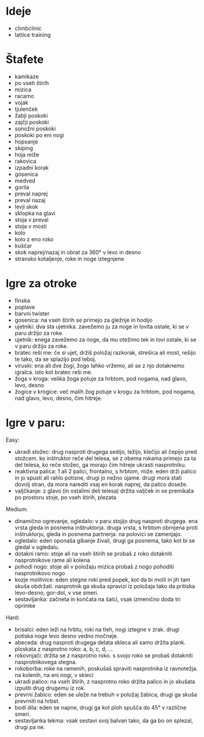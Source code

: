 # Ideje

- climbclinic
- lattice training

# Štafete

- kamikaze
- po vseh štirih
- mizica
- racamo
- vojak
- tjulenček
- žabji poskoki
- zajčji poskoki
- sonožni poskoki
- poskoki po eni nogi
- hopsanje
- skiping
- hoja miže
- rakovica
- izpadni korak
- gosenica
- medved
- gorila
- preval naprej
- preval nazaj
- levji skok
- sklopka na glavi
- stoja v preval
- stoja v mosti
- kolo
- kolo z eno roko
- kuščar
- skok naprej/nazaj in obrat za 360° v levo in desno
- stransko kotaljenje, roke in noge iztegnjene

# Igre za otroke

- finska
- poplave
- barvni twister
- gosenica: na vseh štirih se primejo za gležnje in hodijo
- ujetniki: dva sta ujetnika. zavežemo ju za noge in lovita ostale, ki se v paru držijo za roke.
- ujetnik: enega zavežemo za noge, da mu otežimo tek in lovi ostale, ki se v paru držijo za roke.
- bratec reši me: če si ujet, držiš položaj razkorak, strešica ali most, rešijo te tako, da se splazijo pod teboj.
- viruski: ena ali dve žogi, žogo lahko vržemo, ali se z njo dotaknemo igralca. isto kot bratec reši me.
- žoga v kroga: velika žoga potuje za hrbtom, pod nogama, nad glavo, levo, desno
- žogice v krogice: več malih žog potuje v krogu za hrbtom, pod nogama, nad glavo, levo, desno, čim hitreje.

# Igre v paru:

Easy:

- ukradi stožec: drug nasproti drugega sedijo, ležijo, klečijo ali čepijo pred stožcem. ko inštruktor reče del telesa, se z obema rokama primejo za ta del telesa, ko reče stožec, ga morajo čim hitreje ukrasti nasprotniku.
- reaktivna palica: 1 ali 2 palici, frontalno, s hrbtom, miže. eden drži palico in jo spusti ali rahlo potisne, drugi jo nežno ujame. drugi mora stati dovolj stran, da mora narediti vsaj en korak naprej, da palico doseže.
- valjčkanje: z glavo (in ostalimi deli telesa) držita valjček in se premikata po prostoru stoje, po vseh štirih, plezata

Medium:

- dinamično ogrevanje, ogledalo: v paru stojijo drug nasproti drugega. ena vrsta gleda in posnema inštruktorja. druga vrsta, s hrbtom obrnjena proti inštruktorju, gleda in posnema partnerja. na polovici se zamenjajo.
- ogledalo: eden oponaša gibanje živali, drugi ga posnema, tako kot bi se gledal v ogledalu.
- dotakni ramo: stoje ali na vseh štirih se probaš z roko dotakniti nasprotnikove rame ali kolena
- pohodi nogo: stoje ali v položaju mizica probaš z nogo pohoditi nasprotnikovo nogo
- kozje molitvice: eden stegne roki pred popek, kot da bi molil in jih tam skuša obdržati. nasprotnik ga skuša spravizi iz položaja tako da pritiska levo-desno, gor-dol, v vse smeri.
- sestavljanka: začneta in končata na šalci, vsak izmenično doda tri oprimke

Hard:

- brisalci: eden leži na hrbtu, roki na tleh, nogi iztegne v zrak. drugi potiska noge levo desno vedno močneje.
- abeceda: drug nasproti drugega delata skleca ali samo držita plank. ploskata z nasprotno roko: a, b, c, d, ...
- rokovnjači: držita se z nasprotno roko. s svojo roko se probaš dotakniti nasprotnikovega stegna.
- rokoborba: roke na ramenih, poskušaš spraviti nasprotnika iz ravnotežja. na kolenih, na eni nogi, v skleci
- ukradi palico: na vseh štirih, z nasprotno roko držita palico in jo skušata izpuliti drug drugemu iz rok.
- prevrni žabico: eden se uleže na trebuh v položaj žabica, drugi ga skuša prevrniti na hrbet.
- bodi dila: eden se napne, drugi ga kot ploh spušča do 45° v različne smeri.
- sestavljanka tekma: vsak sestavi svoj balvan tako, da ga bo on splezal, drugi pa ne.

